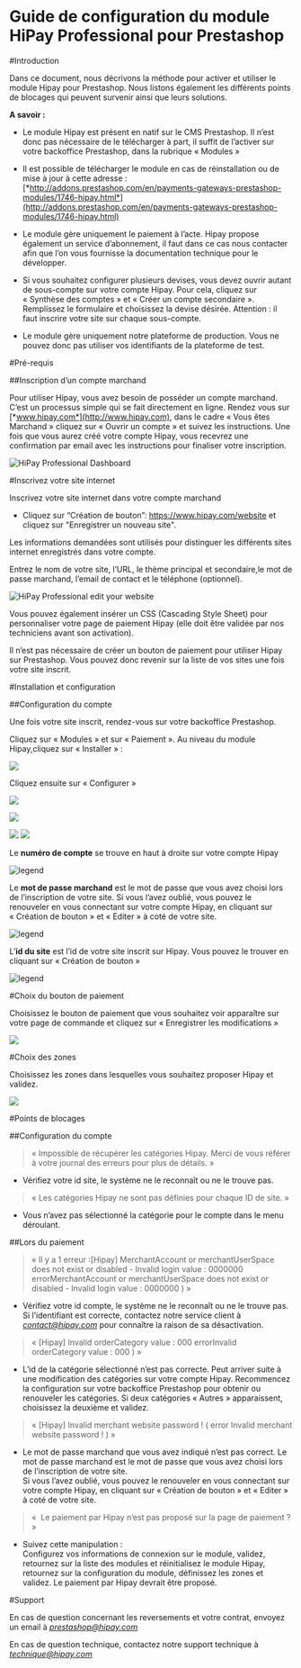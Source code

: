 # Guide de configuration du module HiPay Professional pour Prestashop


#Introduction

Dans ce document, nous décrivons la méthode pour activer et utiliser le module Hipay pour Prestashop. Nous listons également les différents points de blocages qui peuvent survenir ainsi que leurs solutions.

**A savoir :**

-   Le module Hipay est présent en natif sur le CMS Prestashop. Il n’est
    donc pas nécessaire de le télécharger à part, il suffit de l’activer
    sur votre backoffice Prestashop, dans la rubrique « Modules »

-   Il est possible de télécharger le module en cas de réinstallation ou
    de mise à jour à cette adresse :
    [*http://addons.prestashop.com/en/payments-gateways-prestashop-modules/1746-hipay.html*](http://addons.prestashop.com/en/payments-gateways-prestashop-modules/1746-hipay.html)

-   Le module gère uniquement le paiement à l’acte. Hipay propose
    également un service d’abonnement, il faut dans ce cas nous
    contacter afin que l’on vous fournisse la documentation technique
    pour le développer.

-   Si vous souhaitez configurer plusieurs devises, vous devez ouvrir
    autant de sous-compte sur votre compte Hipay. Pour cela, cliquez sur
    « Synthèse des comptes » et « Créer un compte secondaire ».
    Remplissez le formulaire et choisissez la devise désirée.
    Attention : il faut inscrire votre site sur chaque sous-compte.

-   Le module gère uniquement notre plateforme de production. Vous ne
    pouvez donc pas utiliser vos identifiants de la plateforme de test.

#Pré-requis

##Inscription d’un compte marchand

Pour utiliser Hipay, vous avez besoin de posséder un compte marchand. C’est un processus simple qui se fait directement en ligne. Rendez vous sur [*www.hipay.com*](http://www.hipay.com), dans le cadre « Vous êtes Marchand » cliquez sur « Ouvrir un compte » et suivez les instructions. Une fois que vous aurez créé votre compte Hipay, vous recevrez une confirmation par email avec les instructions pour finaliser votre inscription.

![HiPay Professional Dashboard](images/media/dashboard.png) 

#Inscrivez votre site internet

Inscrivez votre site internet dans votre compte marchand

- Cliquez sur “Création de bouton”: https://www.hipay.com/website et cliquez sur "Enregistrer un nouveau site".

Les informations demandées sont utilisés pour distinguer les
différents sites internet enregistrés dans votre compte.

Entrez le nom de votre site, l’URL, le thème principal et secondaire,le mot de passe marchand, l’email de contact et le téléphone
(optionnel).

![HiPay Professional edit your website](images/media/edit_website.png)

Vous pouvez également insérer un CSS (Cascading Style Sheet) pour
personnaliser votre page de paiement Hipay (elle doit être validée par nos techniciens avant son activation).

Il n’est pas nécessaire de créer un bouton de paiement pour utiliser Hipay sur Prestashop. Vous pouvez donc revenir sur la liste de vos sites une fois votre site inscrit.
  

#Installation et configuration

##Configuration du compte

Une fois votre site inscrit, rendez-vous sur votre backoffice
Prestashop.

Cliquez sur « Modules » et sur « Paiement ». Au niveau du module Hipay,cliquez sur « Installer » :

![](images/media/image7.png)

Cliquez ensuite sur « Configurer »

![](images/media/image8.png)

![](images/media/module1.png)

![](images/media/module2.png)
![](images/media/module3.png)

Le **numéro de compte** se trouve en haut à droite sur votre compte
Hipay

![legend](images/media/account_id.png)

Le **mot de passe marchand** est le mot de passe que vous avez choisi lors de l’inscription de votre site.
Si vous l’avez oublié, vous pouvez le renouveler en vous connectant sur votre compte Hipay, en cliquant sur « Création de bouton » et « Editer » à coté de votre site.

![legend](images/media/edit_website.png)

L’**id du site** est l’id de votre site inscrit sur Hipay. Vous pouvez le trouver en cliquant sur « Création de bouton »

![legend](images/media/list_websites.png)


#Choix du bouton de paiement

Choisissez le bouton de paiement que vous souhaitez voir apparaître sur votre page de commande et cliquez sur « Enregistrer les modifications »

![](images/media/module4.png)

#Choix des zones

Choisissez les zones dans lesquelles vous souhaitez proposer Hipay et validez.

![](images/media/module5.png)


#Points de blocages

##Configuration du compte

> « Impossible de récupérer les catégories Hipay. Merci de vous référer
> à votre journal des erreurs pour plus de détails. »

-   Vérifiez votre id site, le système ne le reconnaît ou ne le
    trouve pas.

> « Les catégories Hipay ne sont pas définies pour chaque ID de site. »

-   Vous n’avez pas sélectionné la catégorie pour le compte dans le
    menu déroulant.

##Lors du paiement

> « Il y a 1 erreur :\[Hipay\] MerchantAccount or merchantUserSpace does
> not exist or disabled - Invalid login value : 0000000
> errorMerchantAccount or merchantUserSpace does not exist or disabled -
> Invalid login value : 0000000 ) »

-   Vérifiez votre id compte, le système ne le reconnaît ou ne le trouve
    pas.\
    Si l’identifiant est correcte, contactez notre service client à
    [*contact@hipay.com*](mailto:contact@hipay.com) pour connaître la
    raison de sa désactivation.

> « \[Hipay\] Invalid orderCategory value : 000 errorInvalid
> orderCategory value : 000 ) »

-   L’id de la catégorie sélectionné n’est pas correcte. Peut arriver
    suite à une modification des catégories sur votre compte Hipay.
    Recommencez la configuration sur votre backoffice Prestashop pour
    obtenir ou renouveler les catégories. Si deux catégories « Autres »
    apparaissent, choisissez la deuxième et validez.

> « \[Hipay\] Invalid merchant website password ! ( error Invalid
> merchant website password ! ) »

-   Le mot de passe marchand que vous avez indiqué n’est pas correct. Le
    mot de passe marchand est le mot de passe que vous avez choisi lors
    de l’inscription de votre site.\
    Si vous l’avez oublié, vous pouvez le renouveler en vous connectant
    sur votre compte Hipay, en cliquant sur « Création de bouton » et «
    Editer » à coté de votre site.

> «  Le paiement par Hipay n’est pas proposé sur la page de paiement ? »

-   Suivez cette manipulation :\
    Configurez vos informations de connexion sur le module, validez,
    retournez sur la liste des modules et réinitialisez le module Hipay,
    retournez sur la configuration du module, définissez les zones
    et validez. Le paiement par Hipay devrait être proposé.

#Support

En cas de question concernant les reversements et votre contrat, envoyez un email à [*prestashop@hipay.com*](mailto:prestashop@hipay.com)

En cas de question technique, contactez notre support technique à [*technique@hipay.com*](mailto:technique@hipay.com)
